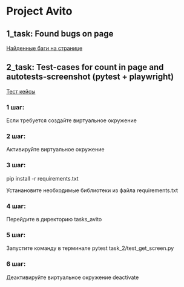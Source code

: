 # Project Avito

## 1_task: Found bugs on page

[Найденные баги на странице](found_bug_on_page.md)

## 2_task: Test-cases for count in page and autotests-screenshot (pytest + playwright)

[Тест кейсы](TESTCASES.md)

### 1 шаг:
Если требуется создайте виртуальное окружение

### 2 шаг:
Активируйте виртуальное окружение

### 3 шаг:
pip install -r requirements.txt

Устанановите необходимые библиотеки из файла requirements.txt

### 4 шаг:
Перейдите в директорию  tasks_avito

### 5 шаг:
Запустите команду в терминале
pytest task_2/test_get_screen.py

### 6 шаг: 
Деактивируйте виртуальное окружение
deactivate
